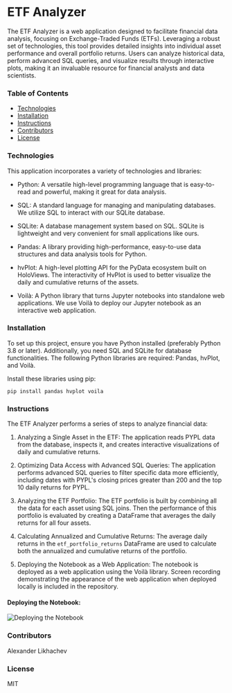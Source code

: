 # ETF Analyzer

The ETF Analyzer is a web application designed to facilitate financial data analysis, focusing on Exchange-Traded Funds (ETFs). Leveraging a robust set of technologies, this tool provides detailed insights into individual asset performance and overall portfolio returns. Users can analyze historical data, perform advanced SQL queries, and visualize results through interactive plots, making it an invaluable resource for financial analysts and data scientists.

### Table of Contents

- [Technologies](#technologies)
- [Installation](#installation)
- [Instructions](#instructions)
- [Contributors](#contributors)
- [License](#license)

### Technologies

This application incorporates a variety of technologies and libraries:

* Python: A versatile high-level programming language that is easy-to-read and powerful, making it great for data analysis.

* SQL: A standard language for managing and manipulating databases. We utilize SQL to interact with our SQLite database.

* SQLite: A database management system based on SQL. SQLite is lightweight and very convenient for small applications like ours.

* Pandas: A library providing high-performance, easy-to-use data structures and data analysis tools for Python.

* hvPlot: A high-level plotting API for the PyData ecosystem built on HoloViews. The interactivity of HvPlot is used to better visualize the daily and cumulative returns of the assets.

* Voilà: A Python library that turns Jupyter notebooks into standalone web applications. We use Voilà to deploy our Jupyter notebook as an interactive web application.

### Installation

To set up this project, ensure you have Python installed (preferably Python 3.8 or later). Additionally, you need SQL and SQLite for database functionalities. The following Python libraries are required: Pandas, hvPlot, and Voilà.

Install these libraries using pip:
```
pip install pandas hvplot voila
```

### Instructions

The ETF Analyzer performs a series of steps to analyze financial data:

1. Analyzing a Single Asset in the ETF: The application reads PYPL data from the database, inspects it, and creates interactive visualizations of daily and cumulative returns.

2. Optimizing Data Access with Advanced SQL Queries: The application performs advanced SQL queries to filter specific data more efficiently, including dates with PYPL's closing prices greater than 200 and the top 10 daily returns for PYPL.

3. Analyzing the ETF Portfolio: The ETF portfolio is built by combining all the data for each asset using SQL joins. Then the performance of this portfolio is evaluated by creating a DataFrame that averages the daily returns for all four assets.

4. Calculating Annualized and Cumulative Returns: The average daily returns in the `etf_portfolio_returns` DataFrame are used to calculate both the annualized and cumulative returns of the portfolio.

5. Deploying the Notebook as a Web Application: The notebook is deployed as a web application using the Voilà library. Screen recording demonstrating the appearance of the web application when deployed locally is included in the repository.

#### Deploying the Notebook: 

![Deploying the Notebook](deploying_notebook.gif)


### Contributors

Alexander Likhachev

### License
MIT